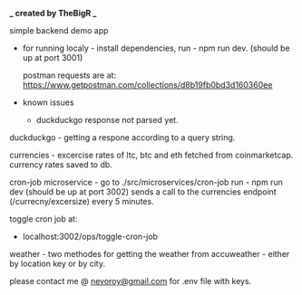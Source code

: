 **_ created by TheBigR _**

simple backend demo app

- for running localy -
  install dependencies,
  run - npm run dev.
  (should be up at port 3001)

  postman requests are at: https://www.getpostman.com/collections/d8b19fb0bd3d160360ee

- known issues
  - duckduckgo response not parsed yet.

duckduckgo -
getting a respone according to a query string.

currencies -
excercise rates of ltc, btc and eth fetched from coinmarketcap.
currency rates saved to db.

cron-job microservice -
go to ./src/microservices/cron-job
run - npm run dev
(should be up at port 3002)
sends a call to the currencies endpoint (/currecny/excersize)
every 5 minutes.

 toggle cron job at:

- localhost:3002/ops/toggle-cron-job



weather -
two methodes for getting the weather from accuweather - either by location key
or by city.

please contact me @ nevoroy@gmail.com for .env file with keys.
